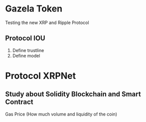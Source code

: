 # Gazela Token
Testing the new XRP and Ripple Protocol


## Protocol IOU
1. Define trustline
2. Define model

# Protocol XRPNet



## Study about Solidity Blockchain and Smart Contract
Gas Price
(How much volume and liquidity of the coin)


